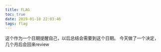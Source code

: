 ```yaml
---
title: FLAG
toc: true
date: 2019-01-18 22:03:46
tags: flag
---
```


这个作为一个日期提醒自己，以后总结会需要到这个日期。
今天做了一个决定，几个月后会回来review
<!--more-->

